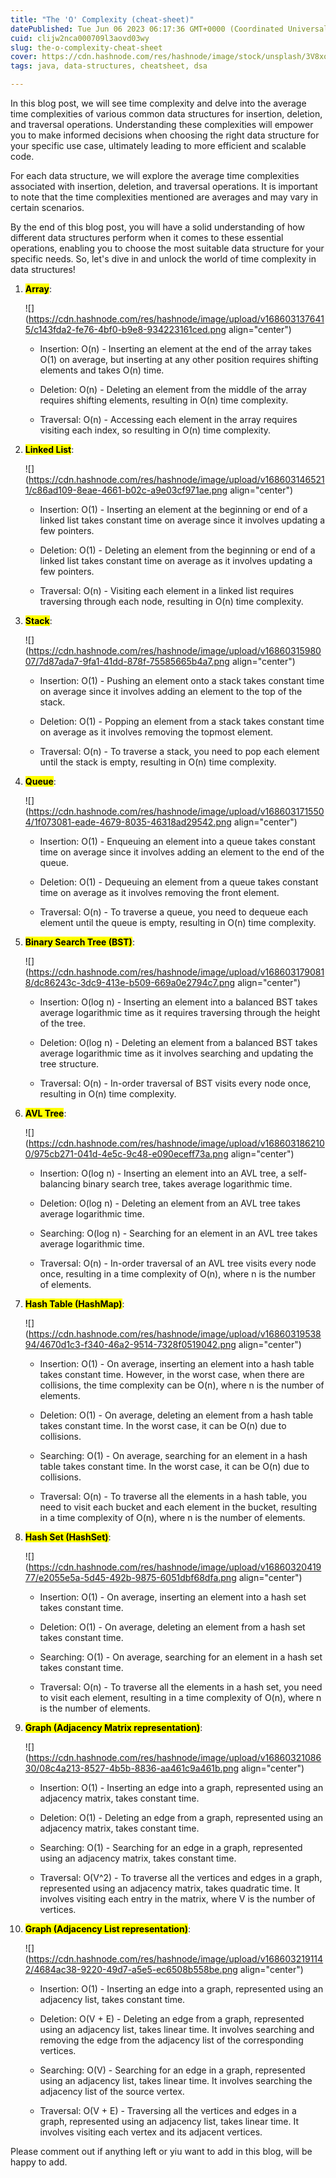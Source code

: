 ```yaml
---
title: "The 'O' Complexity (cheat-sheet)"
datePublished: Tue Jun 06 2023 06:17:36 GMT+0000 (Coordinated Universal Time)
cuid: clijw2nca000709l3aovd03wy
slug: the-o-complexity-cheat-sheet
cover: https://cdn.hashnode.com/res/hashnode/image/stock/unsplash/3V8xo5Gbusk/upload/66ffe4a25a8859c604220bd4d3236b9a.jpeg
tags: java, data-structures, cheatsheet, dsa

---
```


In this blog post, we will see time complexity and delve into the average time complexities of various common data structures for insertion, deletion, and traversal operations. Understanding these complexities will empower you to make informed decisions when choosing the right data structure for your specific use case, ultimately leading to more efficient and scalable code.

For each data structure, we will explore the average time complexities associated with insertion, deletion, and traversal operations. It is important to note that the time complexities mentioned are averages and may vary in certain scenarios.

By the end of this blog post, you will have a solid understanding of how different data structures perform when it comes to these essential operations, enabling you to choose the most suitable data structure for your specific needs. So, let's dive in and unlock the world of time complexity in data structures!

1. **<mark>Array</mark>**:
    
    ![](https://cdn.hashnode.com/res/hashnode/image/upload/v1686031376415/c143fda2-fe76-4bf0-b9e8-934223161ced.png align="center")
    
    * Insertion: O(n) - Inserting an element at the end of the array takes O(1) on average, but inserting at any other position requires shifting elements and takes O(n) time.
        
    * Deletion: O(n) - Deleting an element from the middle of the array requires shifting elements, resulting in O(n) time complexity.
        
    * Traversal: O(n) - Accessing each element in the array requires visiting each index, so resulting in O(n) time complexity.
        
2. **<mark>Linked List</mark>**:
    
    ![](https://cdn.hashnode.com/res/hashnode/image/upload/v1686031465211/c86ad109-8eae-4661-b02c-a9e03cf971ae.png align="center")
    
    * Insertion: O(1) - Inserting an element at the beginning or end of a linked list takes constant time on average since it involves updating a few pointers.
        
    * Deletion: O(1) - Deleting an element from the beginning or end of a linked list takes constant time on average as it involves updating a few pointers.
        
    * Traversal: O(n) - Visiting each element in a linked list requires traversing through each node, resulting in O(n) time complexity.
        
3. **<mark>Stack</mark>**:
    
    ![](https://cdn.hashnode.com/res/hashnode/image/upload/v1686031598007/7d87ada7-9fa1-41dd-878f-75585665b4a7.png align="center")
    
    * Insertion: O(1) - Pushing an element onto a stack takes constant time on average since it involves adding an element to the top of the stack.
        
    * Deletion: O(1) - Popping an element from a stack takes constant time on average as it involves removing the topmost element.
        
    * Traversal: O(n) - To traverse a stack, you need to pop each element until the stack is empty, resulting in O(n) time complexity.
        
4. **<mark>Queue</mark>**:
    
    ![](https://cdn.hashnode.com/res/hashnode/image/upload/v1686031715504/1f073081-eade-4679-8035-46318ad29542.png align="center")
    
    * Insertion: O(1) - Enqueuing an element into a queue takes constant time on average since it involves adding an element to the end of the queue.
        
    * Deletion: O(1) - Dequeuing an element from a queue takes constant time on average as it involves removing the front element.
        
    * Traversal: O(n) - To traverse a queue, you need to dequeue each element until the queue is empty, resulting in O(n) time complexity.
        
5. **<mark>Binary Search Tree (BST)</mark>**:
    
    ![](https://cdn.hashnode.com/res/hashnode/image/upload/v1686031790818/dc86243c-3dc9-413e-b509-669a0e2794c7.png align="center")
    
    * Insertion: O(log n) - Inserting an element into a balanced BST takes average logarithmic time as it requires traversing through the height of the tree.
        
    * Deletion: O(log n) - Deleting an element from a balanced BST takes average logarithmic time as it involves searching and updating the tree structure.
        
    * Traversal: O(n) - In-order traversal of BST visits every node once, resulting in O(n) time complexity.
        
6. **<mark>AVL Tree</mark>**:
    
    ![](https://cdn.hashnode.com/res/hashnode/image/upload/v1686031862100/975cb271-041d-4e5c-9c48-e090eceff73a.png align="center")
    
    * Insertion: O(log n) - Inserting an element into an AVL tree, a self-balancing binary search tree, takes average logarithmic time.
        
    * Deletion: O(log n) - Deleting an element from an AVL tree takes average logarithmic time.
        
    * Searching: O(log n) - Searching for an element in an AVL tree takes average logarithmic time.
        
    * Traversal: O(n) - In-order traversal of an AVL tree visits every node once, resulting in a time complexity of O(n), where n is the number of elements.
        
7. **<mark>Hash Table (HashMap)</mark>**:
    
    ![](https://cdn.hashnode.com/res/hashnode/image/upload/v1686031953894/4670d1c3-f340-46a2-9514-7328f0519042.png align="center")
    
    * Insertion: O(1) - On average, inserting an element into a hash table takes constant time. However, in the worst case, when there are collisions, the time complexity can be O(n), where n is the number of elements.
        
    * Deletion: O(1) - On average, deleting an element from a hash table takes constant time. In the worst case, it can be O(n) due to collisions.
        
    * Searching: O(1) - On average, searching for an element in a hash table takes constant time. In the worst case, it can be O(n) due to collisions.
        
    * Traversal: O(n) - To traverse all the elements in a hash table, you need to visit each bucket and each element in the bucket, resulting in a time complexity of O(n), where n is the number of elements.
        
8. **<mark>Hash Set (HashSet)</mark>**:
    
    ![](https://cdn.hashnode.com/res/hashnode/image/upload/v1686032041977/e2055e5a-5d45-492b-9875-6051dbf68dfa.png align="center")
    
    * Insertion: O(1) - On average, inserting an element into a hash set takes constant time.
        
    * Deletion: O(1) - On average, deleting an element from a hash set takes constant time.
        
    * Searching: O(1) - On average, searching for an element in a hash set takes constant time.
        
    * Traversal: O(n) - To traverse all the elements in a hash set, you need to visit each element, resulting in a time complexity of O(n), where n is the number of elements.
        
9. **<mark>Graph (Adjacency Matrix representation)</mark>**:
    
    ![](https://cdn.hashnode.com/res/hashnode/image/upload/v1686032108630/08c4a213-8527-4b5b-8836-aa461c9a461b.png align="center")
    
    * Insertion: O(1) - Inserting an edge into a graph, represented using an adjacency matrix, takes constant time.
        
    * Deletion: O(1) - Deleting an edge from a graph, represented using an adjacency matrix, takes constant time.
        
    * Searching: O(1) - Searching for an edge in a graph, represented using an adjacency matrix, takes constant time.
        
    * Traversal: O(V^2) - To traverse all the vertices and edges in a graph, represented using an adjacency matrix, takes quadratic time. It involves visiting each entry in the matrix, where V is the number of vertices.
        
10. **<mark>Graph (Adjacency List representation)</mark>**:
    
    ![](https://cdn.hashnode.com/res/hashnode/image/upload/v1686032191142/4684ac38-9220-49d7-a5e5-ec6508b558be.png align="center")
    
    * Insertion: O(1) - Inserting an edge into a graph, represented using an adjacency list, takes constant time.
        
    * Deletion: O(V + E) - Deleting an edge from a graph, represented using an adjacency list, takes linear time. It involves searching and removing the edge from the adjacency list of the corresponding vertices.
        
    * Searching: O(V) - Searching for an edge in a graph, represented using an adjacency list, takes linear time. It involves searching the adjacency list of the source vertex.
        
    * Traversal: O(V + E) - Traversing all the vertices and edges in a graph, represented using an adjacency list, takes linear time. It involves visiting each vertex and its adjacent vertices.
        

Please comment out if anything left or yiu want to add in this blog, will be happy to add.
